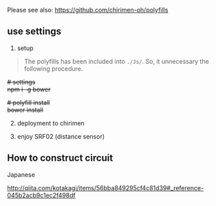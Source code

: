 Please see also: https://github.com/chirimen-oh/polyfills

## use settings

 1. setup

> The polyfills has been included into `./Js/`.
> So, it unnecessary the following procedure.

~~# settings~~    
~~npm i -g bower~~    

~~# polyfill install~~    
~~bower install~~    

 2. deployment to chirimen

 3. enjoy SRF02 (distance sensor)

## How to construct circuit

Japanese

http://qiita.com/kotakagi/items/56bba849295cf4c81d39#_reference-045b2acb9c1ec2f498df

